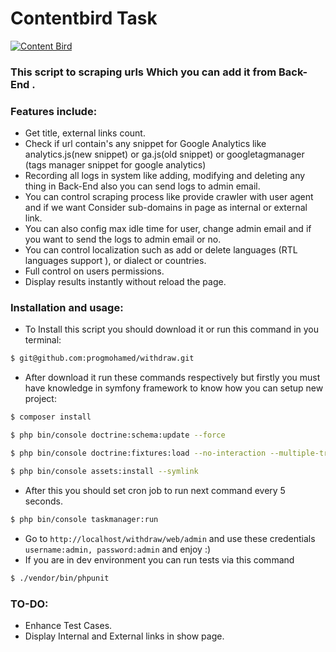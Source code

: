# Contentbird Task
[![Content Bird](https://de.contentbird.io/wp-content/uploads/sites/2/2018/01/contentbird_Logo.png)](https://de.contentbird.io/)
### This script to scraping urls Which you can add it from Back-End .
### Features include:
  - Get title, external links count.
  - Check if url contain's any snippet for Google Analytics like analytics.js(new snippet) or  ga.js(old snippet) or googletagmanager (tags manager snippet for google analytics)
  - Recording all logs in system like adding, modifying and deleting any thing in Back-End also you can send logs to admin email.
  - You can control scraping process like provide crawler with user agent and if we want Consider sub-domains in page as internal or external link.
  - You can also config max idle time for user, change admin email and if you want to send the logs to admin email or no.
  - You can control localization such as add or delete languages (RTL languages support ), or dialect or countries.
  - Full control on users permissions.
  - Display results instantly without reload the page.

### Installation and usage:
  - To Install this script you should download it or run this command in you terminal:
```sh
$ git@github.com:progmohamed/withdraw.git
```
  - After download it run these commands respectively but firstly you must have knowledge in symfony framework to know how you can setup new project:
```sh
$ composer install
```
```sh
$ php bin/console doctrine:schema:update --force
```
```sh
$ php bin/console doctrine:fixtures:load --no-interaction --multiple-transactions
```
```sh
$ php bin/console assets:install --symlink
```
  - After this you should set cron job to run next command every 5 seconds.
```sh
$ php bin/console taskmanager:run
```
 - Go to `http://localhost/withdraw/web/admin` and use these credentials `username:admin, password:admin` and enjoy :)
 - If you are in dev environment you can run tests via this command
```sh
$ ./vendor/bin/phpunit
```
### TO-DO:
 - Enhance Test Cases.
 - Display Internal and External links in show page.
 